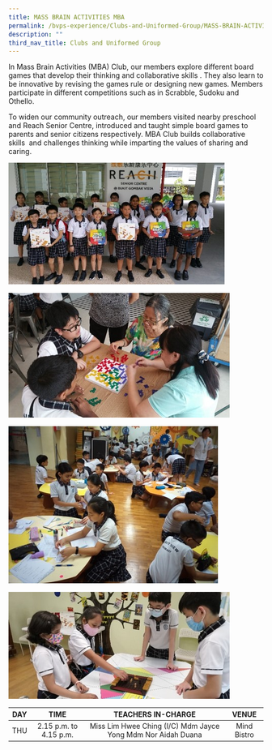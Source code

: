 ```yaml
---
title: MASS BRAIN ACTIVITIES MBA
permalink: /bvps-experience/Clubs-and-Uniformed-Group/MASS-BRAIN-ACTIVITIES-MBA/
description: ""
third_nav_title: Clubs and Uniformed Group
---
```

  
In Mass Brain Activities (MBA) Club, our members explore different board games that develop their thinking and collaborative skills . They also learn to be innovative by revising the games rule or designing new games. Members participate in different competitions such as in Scrabble, Sudoku and Othello. 

  

To widen our community outreach, our members visited nearby preschool and Reach Senior Centre, introduced and taught simple board games to parents and senior citizens respectively. MBA Club builds collaborative skills  and challenges thinking while imparting the values of sharing and caring.

![](/images/BVPS%20Experience/Co%20Curricular%20Activities/Clubs%20&%20Uniformed%20Group/MASS%20BRAIN%20ACTIVITIES%20(MBA)/M1.jpg)

![](/images/BVPS%20Experience/Co%20Curricular%20Activities/Clubs%20&%20Uniformed%20Group/MASS%20BRAIN%20ACTIVITIES%20(MBA)/M2.jpg)

![](/images/BVPS%20Experience/Co%20Curricular%20Activities/Clubs%20&%20Uniformed%20Group/MASS%20BRAIN%20ACTIVITIES%20(MBA)/M3.jpg)

![](/images/BVPS%20Experience/Co%20Curricular%20Activities/Clubs%20&%20Uniformed%20Group/MASS%20BRAIN%20ACTIVITIES%20(MBA)/M4.jpg)

| DAY |          TIME          |                             TEACHERS IN-CHARGE                             |    VENUE    |
|:---:|:----------------------:|:--------------------------------------------------------------------------:|:-----------:|
| THU | 2.15 p.m. to 4.15 p.m. |      Miss Lim Hwee Ching (I/C)          Mdm Jayce Yong Mdm Nor Aidah Duana | Mind Bistro |